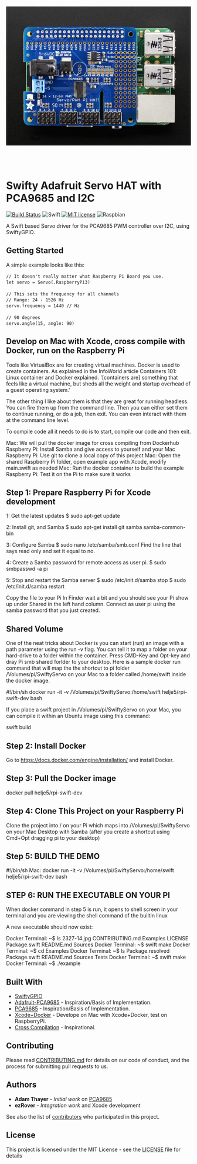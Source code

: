 <p align="center" style="padding-bottom:50px;">
<img src="https://github.com/ezrover/SwiftyServo/raw/master/2327-14.jpg"/>
</p>

# Swifty Adafruit Servo HAT with PCA9685 and I2C

[![Build Status](https://travis-ci.org/ezrover/SwiftyServo.svg?branch=master)](https://travis-ci.org/ezrover/SwiftyServo)
![Swift](https://img.shields.io/badge/Swift-4.1.2-orange.svg)
[![MIT license](http://img.shields.io/badge/license-MIT-brightgreen.svg)](http://opensource.org/licenses/MIT)
![Raspbian](https://img.shields.io/badge/OS-Raspbian%20Stretch-green.svg)

A Swift based Servo driver for the PCA9685 PWM controller over I2C, using SwiftyGPIO.

## Getting Started

A simple example looks like this:

```
// It doesn't really matter what Raspberry Pi Board you use.
let servo = Servo(.RaspberryPi3)
        
// This sets the frequency for all channels
// Range: 24 - 1526 Hz
servo.frequency = 1440 // Hz
        
// 90 degrees
servo.angle(15, angle: 90)
```

## Develop on Mac with Xcode, cross compile with Docker, run on the Raspberry Pi
Tools like VirtualBox are for creating virtual machines. Docker is used to create containers. As explained in the InfoWorld article Containers 101: Linux container and Docker explained. '[containers are] something that feels like a virtual machine, but sheds all the weight and startup overhead of a guest operating system.'

The other thing I like about them is that they are great for running headless. You can fire them up from the command line. Then you can either set them to continue running, or do a job, then exit. You can even interact with them at the command line level.

To compile code all it needs to do is to start, compile our code and then exit.

Mac: We will pull the docker image for cross compiling from Dockerhub
Raspberry Pi: Install Samba and give access to yourself and your Mac
Raspberry Pi: Use git to clone a local copy of this project
Mac: Open the shared Raspberry Pi folder, open example app with Xcode, modify main.swift as needed
Mac: Run the docker container to build the example
Raspberry Pi: Test it on the Pi to make sure it works

## Step 1: Prepare Raspberry Pi for Xcode development
1: Get the latest updates
$ sudo apt-get update

2: Install git, and Samba
$ sudo apt-get install git samba samba-common-bin

3: Configure Samba
$ sudo nano /etc/samba/smb.conf
Find the line that says read only and set it equal to no.

4: Create a Samba password for remote access as user pi.
$ sudo smbpasswd -a pi

5: Stop and restart the Samba server
$ sudo /etc/init.d/samba stop
$ sudo /etc/init.d/samba restart

Copy the file to your Pi
In Finder wait a bit and you should see your Pi show up under Shared in the left hand column. Connect as user pi using the samba password that you just created.

## Shared Volume
One of the neat tricks about Docker is you can start (run) an image with a path parameter using the run -v flag. You can tell it to map a folder on your hard-drive to a folder within the container. Press CMD-Key and Opt-key and dray Pi smb shared forlder to your desktop. Here is a sample docker run command that will map the the shortcut to pi folder /Volumes/pi/SwiftyServo on your Mac to a folder called /home/swift inside the docker image.

#!/bin/sh
docker run -it -v /Volumes/pi/SwiftyServo:/home/swift helje5/rpi-swift-dev bash

If you place a swift project in /Volumes/pi/SwiftyServo on your Mac, you can compile it within an Ubuntu image using this command:

swift build

## Step 2: Install Docker
Go to https://docs.docker.com/engine/installation/ and install Docker.

## Step 3: Pull the Docker image
docker pull helje5/rpi-swift-dev

## Step 4: Clone This Project on your Raspberry Pi
Clone the project into / on your Pi which maps into /Volumes/pi/SwiftyServo on your Mac Desktop with Samba (after you create a shortcut using Cmd+Opt dragging pi to your desktop)

## Step 5: BUILD THE DEMO

#!/bin/sh
Mac:  docker run -it -v /Volumes/pi/SwiftyServo:/home/swift helje5/rpi-swift-dev bash

## STEP 6: RUN THE EXECUTABLE ON YOUR PI
When docker command in step 5 is run, it opens to shell screen in your terminal and you are viewing the shell command of the builtin linux

A new executable should now exist:

Docker Terminal: ~$ ls
2327-14.jpg  CONTRIBUTING.md  Examples	LICENSE  Package.swift	README.md  Sources
Docker Terminal: ~$ swift make
Docker Terminal: ~$ cd Examples
Docker Terminal: ~$ ls
Package.resolved  Package.swift  README.md  Sources  Tests
Docker Terminal: ~$ swift make
Docker Terminal: ~$ ./example


## Built With

* [SwiftyGPIO](https://github.com/uraimo/SwiftyGPIO)
* [Adafruit-PCA9685](https://github.com/adafruit/Adafruit_Python_PCA9685) - Inspiration/Basis of Implementation.
* [PCA9685](https://github.com/Kaiede/PCA9685) - Inspiration/Basis of Implementation.
* [Xcode+Docker](https://hub.docker.com/r/helje5/rpi-swift-dev/) - Develope on Mac with Xcode+Docker, test on RaspberryPi.
* [Cross Compilation](https://desertbot.io/blog/how-to-cross-compile-for-raspberry-pi) - Inspirational.

## Contributing

Please read [CONTRIBUTING.md](CONTRIBUTING.md) for details on our code of conduct, and the process for submitting pull requests to us.

## Authors

* **Adam Thayer** - *Initial work* on [PCA9685](https://github.com/Kaiede/PCA9685)
* **ezRover** - *Integration work* and Xcode development

See also the list of [contributors](https://github.com/Kaiede/RPiLight/contributors) who participated in this project.

## License

This project is licensed under the MIT License - see the [LICENSE](LICENSE) file for details
